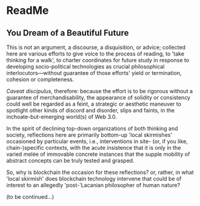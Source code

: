 # ReadMe
## You Dream of a Beautiful Future

This is not an argument, a discourse, a disquisition, or advice; collected here are various efforts to give voice to the process of reading, to 'take thinking for a walk', to charter coordinates for future study in response to developing socio-political technologies as crucial philosophical interlocutors—without guarantee of those efforts' yield or termination, cohesion or completeness.

_Caveat discipulus_, therefore: because the effort is to be rigorous without a guarantee of merchandisability, the appearance of solidity or consistency could well be regarded as a feint, a strategic or aesthetic maneuver to spotlight other kinds of discord and disorder, slips and faints, in the inchoate-but-emerging world(s) of Web 3.0. 

In the spirit of declining top-down organizations of both thinking and society, reflections here are primarily bottom-up 'local skirmishes' occasioned by particular events, i.e., interventions in site- (or, if you like, chain-)specific contexts, with the acute insistence that it is only in the varied melée of immovable concrete instances that the supple mobility of abstract concepts can be truly tested and grasped.

So, why is blockchain the occasion for these reflections? or, rather, in what 'local skirmish' does blockchain technology intervene that could be of interest to an allegedly 'post-'Lacanian philosopher of human nature?

(to be continued...)
